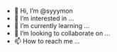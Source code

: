 - 👋 Hi, I’m @syyymon
- 👀 I’m interested in ...
- 🌱 I’m currently learning ...
- 💞️ I’m looking to collaborate on ...
- 📫 How to reach me ...

<!---
syyymon/syyymon is a ✨ special ✨ repository because its `README.md` (this file) appears on your GitHub profile.
You can click the Preview link to take a look at your changes.
--->
